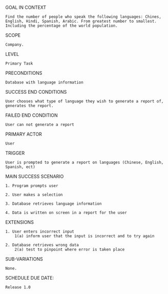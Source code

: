 GOAL IN CONTEXT

	Find the number of people who speak the following languages: Chines, English, Hindi, Spanish, Arabic. From greatest number to smallest. Including the percentage of the world population.


SCOPE

	Company.


LEVEL

	Primary Task


PRECONDITIONS

	Database with language information


SUCCESS END CONDITIONS

	User chooses what type of language they wish to generate a report of, generates the report.


FAILED END CONDITION

	User can not generate a report


PRIMARY ACTOR

	User


TRIGGER

	User is prompted to generate a report on languages (Chinese, English, Spanish, ect)


MAIN SUCCESS SCENARIO

	1. Program prompts user

	2. User makes a selection

	3. Database retrieves language information

	4. Data is written on screen in a report for the user


EXTENSIONS

	1. User enters incorrect input
		1(a) inform user that the input is incorrect and to try again

	2. Database retrieves wrong data
		2(a) test to pinpoint where error is taken place


SUB-VARIATIONS

	None.


SCHEDULE DUE DATE:

	Release 1.0


